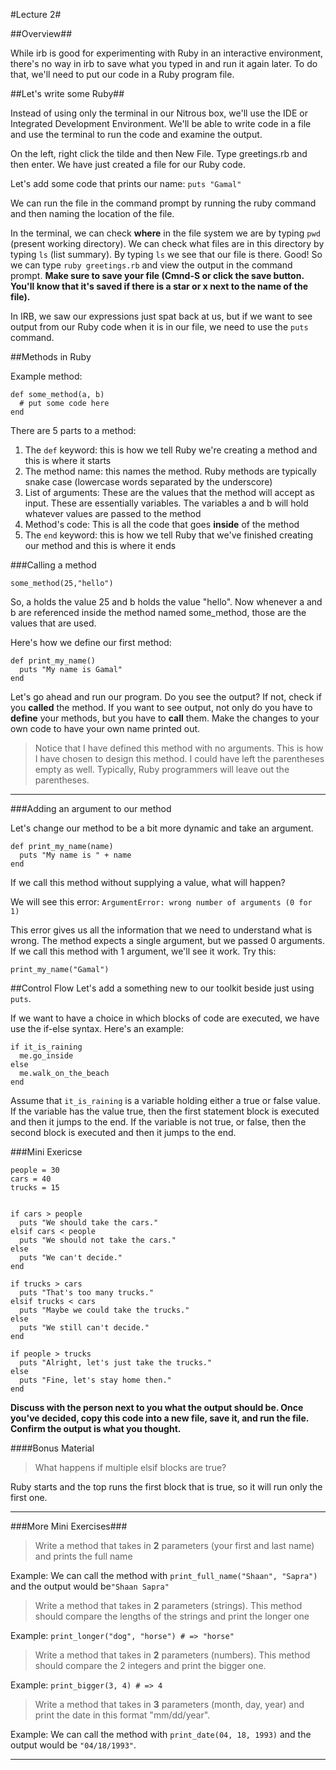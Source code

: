 #Lecture 2#

##Overview##

While irb is good for experimenting with Ruby in an interactive environment, there's no way in irb to save what you typed in and run it again later. To do that, we'll need to put our code in a Ruby program file.

##Let's write some Ruby##

Instead of using only the terminal in our Nitrous box, we'll use the IDE or Integrated Development Environment. We'll be able to write code in a file and use the terminal to run the code and examine the output.

On the left, right click the tilde and then New File. Type greetings.rb and then enter. We have just created a file for our Ruby code.

Let's add some code that prints our name: `puts "Gamal"`

We can run the file in the command prompt by running the ruby command and then naming the location of the file.

In the terminal, we can check **where** in the file system we are by typing `pwd` (present working directory). We can check what files are in this directory by typing `ls` (list summary). By typing `ls` we see that our file is there. Good! So we can type `ruby greetings.rb` and view the output in the command prompt. **Make sure to save your file (Cmnd-S or click the save button. You'll know that it's saved if there is a star or x next to the name of the file).**

In IRB, we saw our expressions just spat back at us, but if we want to see output from our Ruby code when it is in our file, we need to use the `puts` command.


##Methods in Ruby

Example method:
```
def some_method(a, b)
  # put some code here
end
```

There are 5 parts to a method:

1. The `def` keyword: this is how we tell Ruby we're creating a method and this is where it starts
2. The method name: this names the method. Ruby methods are typically snake case (lowercase words separated by the underscore)
3. List of arguments: These are the values that the method will accept as input. These are essentially variables. The variables a and b will hold whatever values are passed to the method
4. Method's code: This is all the code that goes **inside** of the method
5. The `end` keyword: this is how we tell Ruby that we've finished creating our method and this is where it ends

###Calling a method

```
some_method(25,"hello")
```

So, a holds the value 25 and b holds the value "hello". Now whenever a and b are referenced inside the method named some_method, those are the values that are used.

Here's how we define our first method:

```
def print_my_name()
  puts "My name is Gamal"
end
```

Let's go ahead and run our program. Do you see the output? If not, check if you **called** the method. If you want to see output, not only do you have to **define** your methods, but you have to **call** them. Make the changes to your own code to have your own name printed out.

> Notice that I have defined this method with no arguments. This is how I have chosen to design this method. I could have left the parentheses empty as well. Typically, Ruby programmers will leave out the parentheses.


<hr>

###Adding an argument to our method

Let's change our method to be a bit more dynamic and take an argument.

```
def print_my_name(name)
  puts "My name is " + name
end
```

If we call this method without supplying a value, what will happen?

We will see this error: `ArgumentError: wrong number of arguments (0 for 1)`

This error gives us all the information that we need to understand what is wrong. The method expects a single argument, but we passed 0 arguments. If we call this method with 1 argument, we'll see it work. Try this:

```
print_my_name("Gamal")
```

##Control Flow
Let's add a something new to our toolkit beside just using `puts`.

If we want to have a choice in which blocks of code are executed, we have use the if-else syntax. Here's an example:

```
if it_is_raining
  me.go_inside
else
  me.walk_on_the_beach
end
```
Assume that `it_is_raining` is a variable holding either a true or false value. If the variable has the value true, then the first statement block is executed and then it jumps to the end. If the variable is not true, or false, then the second block is executed and then it jumps to the end.

###Mini Exericse

```
people = 30
cars = 40
trucks = 15


if cars > people
  puts "We should take the cars."
elsif cars < people
  puts "We should not take the cars."
else
  puts "We can't decide."
end

if trucks > cars
  puts "That's too many trucks."
elsif trucks < cars
  puts "Maybe we could take the trucks."
else
  puts "We still can't decide."
end

if people > trucks
  puts "Alright, let's just take the trucks."
else
  puts "Fine, let's stay home then."
end
```

**Discuss with the person next to you what the output should be. Once you've decided, copy this code into a new file, save it, and run the file. Confirm the output is what you thought.**

####Bonus Material
> What happens if multiple elsif blocks are true?

Ruby starts and the top runs the first block that is true, so it will run only the first one.
<hr>
###More Mini Exercises###

>Write a method that takes in **2** parameters (your first and last name) and prints the full name

Example: We can call the method with `print_full_name("Shaan", "Sapra")` and the output would be`"Shaan Sapra"`

>Write a method that takes in **2** parameters (strings). This method should compare the lengths of the strings and print the longer one

Example: `print_longer("dog", "horse") # => "horse"`

>Write a method that takes in **2** parameters (numbers). This method should compare the 2 integers and print the bigger one.

Example: `print_bigger(3, 4) # => 4`

>Write a method that takes in **3** parameters (month, day, year) and print the date in this format "mm/dd/year".

Example: We can call the method with `print_date(04, 18, 1993)` and the output would be `"04/18/1993"`.

<hr>
